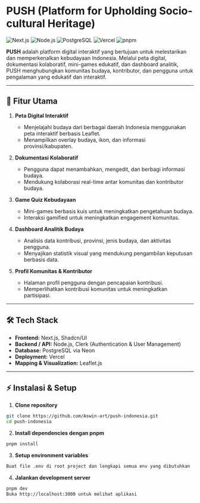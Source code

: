 # PUSH (Platform for Upholding Socio-cultural Heritage)

![Next.js](https://img.shields.io/badge/Next.js-000000?style=for-the-badge&logo=next.js&logoColor=white)
![Node.js](https://img.shields.io/badge/Node.js-339933?style=for-the-badge&logo=node.js&logoColor=white)
![PostgreSQL](https://img.shields.io/badge/PostgreSQL-316192?style=for-the-badge&logo=postgresql&logoColor=white)
![Vercel](https://img.shields.io/badge/Vercel-000000?style=for-the-badge&logo=vercel&logoColor=white)
![pnpm](https://img.shields.io/badge/pnpm-F69220?style=for-the-badge&logo=pnpm&logoColor=white)

**PUSH** adalah platform digital interaktif yang bertujuan untuk melestarikan dan memperkenalkan kebudayaan Indonesia.
Melalui peta digital, dokumentasi kolaboratif, mini-games edukatif, dan dashboard analitik, PUSH menghubungkan komunitas budaya, kontributor, dan pengguna untuk pengalaman yang edukatif dan interaktif.

---

## 🔹 Fitur Utama

1. **Peta Digital Interaktif**

   - Menjelajahi budaya dari berbagai daerah Indonesia menggunakan peta interaktif berbasis Leaflet.
   - Menampilkan overlay budaya, ikon, dan informasi provinsi/kabupaten.

2. **Dokumentasi Kolaboratif**

   - Pengguna dapat menambahkan, mengedit, dan berbagi informasi budaya.
   - Mendukung kolaborasi real-time antar komunitas dan kontributor budaya.

3. **Game Quiz Kebudayaan**

   - Mini-games berbasis kuis untuk meningkatkan pengetahuan budaya.
   - Interaksi gamified untuk meningkatkan engagement komunitas.

4. **Dashboard Analitik Budaya**

   - Analisis data kontribusi, provinsi, jenis budaya, dan aktivitas pengguna.
   - Menyajikan statistik visual yang mendukung pengambilan keputusan berbasis data.

5. **Profil Komunitas & Kontributor**
   - Halaman profil pengguna dengan pencapaian kontribusi.
   - Memperlihatkan kontribusi komunitas untuk meningkatkan partisipasi.

---

## 🛠️ Tech Stack

- **Frontend:** Next.js, Shadcn/UI
- **Backend / API:** Node.js, Clerk (Authentication & User Management)
- **Database:** PostgreSQL via Neon
- **Deployment:** Vercel
- **Mapping & Visualization:** Leaflet.js

---

## ⚡ Instalasi & Setup

1. **Clone repository**

```bash
git clone https://github.com/Aswin-art/push-indonesia.git
cd push-indonesia
```

2. **Install dependencies dengan pnpm**

```bash
pnpm install
```

3. **Setup environment variables**

```bash
Buat file .env di root project dan lengkapi semua env yang dibutuhkan
```

4. **Jalankan development server**

```bash
pnpm dev
Buka http://localhost:3000 untuk melihat aplikasi
```
